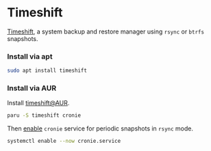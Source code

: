 # Timeshift


[Timeshift](https://github.com/teejee2008/timeshift), a system backup and restore manager using `rsync` or `btrfs` snapshots.

<!--more-->

### Install via apt

```bash
sudo apt install timeshift
```

### Install via AUR

Install [timeshift@AUR](https://aur.archlinux.org/packages/timeshift/).

```bash
paru -S timeshift cronie
```

Then [enable](https://endeavouros.com/docs/applications/backup/timeshift/) `cronie` service for periodic snapshots in `rsync` mode.

```bash
systemctl enable --now cronie.service
```

